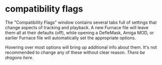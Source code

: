 # compatibility flags

The "Compatibility Flags" window contains several tabs full of settings that change aspects of tracking and playback. A new Furnace file will leave them all at their defaults (off), while opening a DefleMask, Amiga MOD, or earlier Furnace file will automatically set the appropriate options.

Hovering over most options will bring up additional info about them. It's not recommended to change any of these without clear reason. _There be dragons here._
